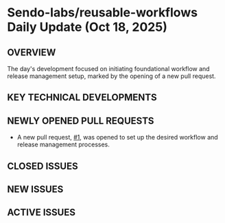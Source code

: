 # Sendo-labs/reusable-workflows Daily Update (Oct 18, 2025)
## OVERVIEW 
The day's development focused on initiating foundational workflow and release management setup, marked by the opening of a new pull request.

## KEY TECHNICAL DEVELOPMENTS

## NEWLY OPENED PULL REQUESTS
- A new pull request, [#1](https://github.com/Sendo-labs/reusable-workflows/pull/1), was opened to set up the desired workflow and release management processes.

## CLOSED ISSUES

## NEW ISSUES

## ACTIVE ISSUES